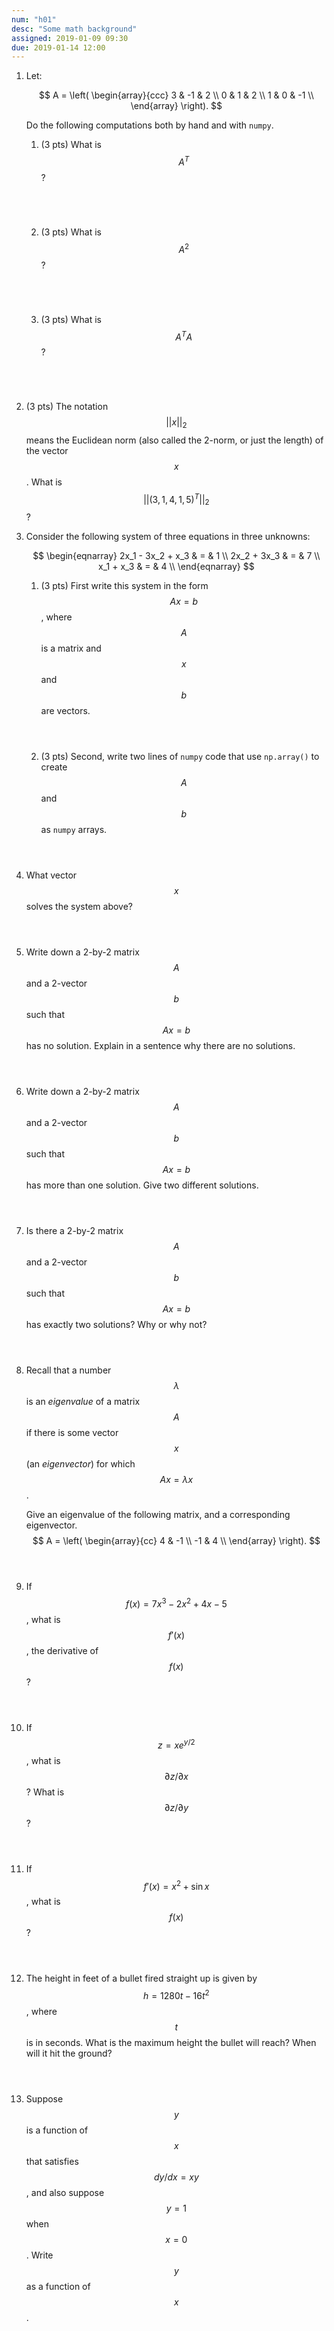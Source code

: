 ```yaml
---
num: "h01"
desc: "Some math background"
assigned: 2019-01-09 09:30
due: 2019-01-14 12:00
---
```


1. Let:

   $$
   A = \left(
   \begin{array}{ccc}
   3 & -1 & 2 \\ 	
   0 & 1 & 2 \\ 
   1 & 0 & -1 \\
   \end{array} \right).
   $$

   Do the following computations both by hand and with `numpy`.

   1. (3 pts) What is $$A^T$$?
   
      <div style="margin-bottom:5em;"></div>
      
   2. (3 pts) What is $$A^2$$?
   
      <div style="margin-bottom:5em;"></div>
     
   3. (3 pts) What is $$A^TA$$?

      <div style="margin-bottom:5em;"></div>

2. (3 pts) The notation $$||x||_2$$ means the Euclidean norm (also
   called the 2-norm, or just the length) of the vector $$x$$.  What is
   $$||(3, 1, 4, 1, 5)^T||_2$$?

   <div class="pagebreak" />
   
3. Consider the following system of three equations in three unknowns:

   $$
   \begin{eqnarray}
    2x_1 - 3x_2 + x_3  & =  & 1 \\ 
    2x_2 + 3x_3  & =  & 7 \\ 
    x_1 + x_3  & = & 4 \\ 
   \end{eqnarray}
   $$ 
   
   1. (3 pts) First write this system in the form $$Ax=b$$, where $$A$$
      is a matrix and $$x$$ and $$b$$ are vectors.

      <div style="margin-bottom:4em;"></div>
	 
   2. (3 pts) Second, write two lines of `numpy`
      code that use `np.array()` to create $$A$$ and $$b$$ as `numpy`
      arrays.

      <div style="margin-bottom:4em;"></div>
   
4. What vector $$x$$ solves the system above? 

   <div style="margin-bottom:4em;"></div>
   
5. Write down a 2-by-2 matrix $$A$$ and a 2-vector $$b$$ such that $$Ax=b$$
   has no solution.  Explain in a sentence why there are no solutions.

   <div style="margin-bottom:4em;"></div>

6. Write down a 2-by-2 matrix $$A$$ and a 2-vector $$b$$ such that
   $$Ax=b$$ has more than one solution.  Give two different solutions.

   <div style="margin-bottom:4em;"></div>
   
7. Is there a 2-by-2 matrix $$A$$ and a 2-vector $$b$$ such that $$Ax=b$$ has
   exactly two solutions?  Why or why not?

   <div style="margin-bottom:4em;"></div>

8. Recall that a number $$\lambda$$ is an *eigenvalue*
   of a matrix $$A$$ if there is some vector $$x$$ 
   (an *eigenvector*) for which $$Ax = \lambda x$$.
   
   Give an eigenvalue of the following matrix, and a corresponding eigenvector.
   $$
   A = \left(
   \begin{array}{cc}
   4 & -1 \\ 	
   -1 & 4 \\
   \end{array} 
   \right).
   $$

   <div style="margin-bottom:4em;"></div>

9. If $$f(x)=7x^3-2x^2+4x-5$$, what is $$f'(x)$$, the derivative of $$f(x)$$?

   <div style="margin-bottom:4em;"></div>

10. If $$z = xe^{y/2}$$, what is $$\partial z / \partial x$$?
    What is $$\partial z / \partial y$$?

    <div style="margin-bottom:4em;"></div>
   
11. If $$f'(x) = x^2 + \sin x$$, what is $$f(x)$$?

    <div style="margin-bottom:4em;"></div>
   
12. The height in feet of a bullet fired straight up is
    given by $$h=1280t-16t^2$$, where $$t$$ is in seconds.
    What is the maximum height the bullet will reach? 
    When will it hit the ground?

    <div style="margin-bottom:4em;"></div>

   
13. Suppose $$y$$ is a function of $$x$$ that satisfies
    $$dy/dx = xy$$, and also suppose $$y=1$$ when $$x=0$$.
    Write $$y$$ as a function of $$x$$.

    <div style="margin-bottom:4em;"></div>
